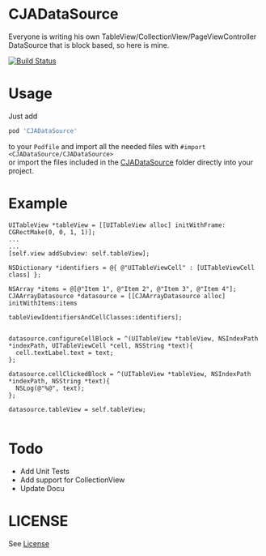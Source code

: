 # CJADataSource

Everyone is writing his own TableView/CollectionView/PageViewController DataSource that is block based, so here is mine.

[![Build Status](https://travis-ci.org/carlj/CJADatasource.svg?branch=master)](https://travis-ci.org/carlj/CJADatasource)

# Usage

Just add
``` ruby
pod 'CJADataSource'
```
  
to your ```Podfile``` and import all the needed files with ```#import <CJADataSource/CJADataSource>```  
or import the files included in the [CJADataSource](CJADataSource) folder directly into your project.
 

# Example

``` objc
UITableView *tableView = [[UITableView alloc] initWithFrame: CGRectMake(0, 0, 1, 1)];
...
...
[self.view addSubview: self.tableView];
    
NSDictionary *identifiers = @{ @"UITableViewCell" : [UITableViewCell class] };
    
NSArray *items = @[@"Item 1", @"Item 2", @"Item 3", @"Item 4"];
CJAArrayDatasource *datasource = [[CJAArrayDatasource alloc] initWithItems:items
                                        tableViewIdentifiersAndCellClasses:identifiers];
    
    
datasource.configureCellBlock = ^(UITableView *tableView, NSIndexPath *indexPath, UITableViewCell *cell, NSString *text){
  cell.textLabel.text = text;
};
    
datasource.cellClickedBlock = ^(UITableView *tableView, NSIndexPath *indexPath, NSString *text){
  NSLog(@"%@", text);
};
    
datasource.tableView = self.tableView;
    

```

# Todo

* Add Unit Tests
* Add support for CollectionView
* Update Docu

# LICENSE

See [License](LICENSE)
